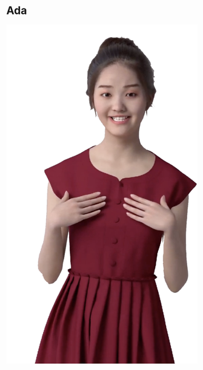 # Ada

![&#x4E00;&#x4E2A;&#x751F;&#x6D3B;&#x5728;&#x865A;&#x62DF;&#x4E16;&#x754C;&#x7684;&#x865A;&#x62DF;&#x4EBA;](.gitbook/assets/image%20%281%29.png)

